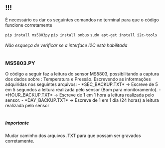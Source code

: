 <h1></h1>
<h2> !!! </h2>
<p>É necessário os dar os seguintes comandos no terminal para que o código funcione corretamente  </p>
<code>pip install ms5803py</code>
<code>pip install smbus</code>
<code>sudo apt-get install i2c-tools</code><br><br>
<i>Não esqueça de verificar se a interface I2C está habilitada</i>
<h1></h1>
<b><h3>MS5803.PY</h3></b>
O código a seguir faz a leitura do sensor MS5803, possibilitando a captura dos dados sobre : Temperatura e Pressão.
Escrevendo as informações adquiridas nos seguintes arquivos:
- *SEC_BACKUP.TXT* -> Escreve de 5 em 5 segundos a leitura realizada pelo sensor (Bom para monitoramento).
- *HOUR_BACKUP.TXT* -> Escreve de 1 em 1 hora a leitura realizada pelo sensor.
- *DAY_BACKUP.TXT* -> Escreve de 1 em 1 dia (24 horas) a leitura realizada pelo sensor
<h1></h1>
<h5>Importante</h5> Mudar caminho dos arquivos .TXT para que possam ser gravados corretamente.

